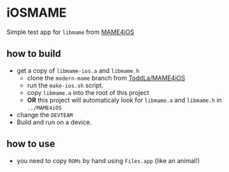 # iOSMAME
Simple test app for `libmame` from [MAME4iOS](https://github.com/yoshisuga/MAME4iOS)

## how to build
* get a copy of `libmame-ios.a` and `libmame.h`
    - clone the `modern-mame` branch from [ToddLa/MAME4iOS](https://github.com/ToddLa/MAME4iOS/tree/modern-mame)
    - run the `make-ios.sh` script.
    - copy `libmame.a` into the root of this project
    - **OR** this project will automaticaly look for `libmame.a` and `libmame.h` in `../MAME4iOS`
* change the `DEVTEAM`
* Build and run on a device.

## how to use
* you need to copy `ROMs` by hand using `Files.app` (like an animal!)



